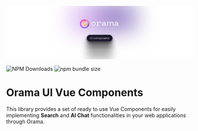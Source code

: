 <p align="center">
  <img src="https://github.com/askorama/orama-ui-components/raw/main/misc/readme/orama-ui-components-readme-cover.png" />
</p>

![NPM Downloads](https://img.shields.io/npm/dm/%40orama%2Fvue-components)
![npm bundle size](https://img.shields.io/bundlephobia/minzip/%40orama%2Fvue-components?label=Bundle%20Size&link=https%3A%2F%2Fbundlephobia.com%2Fpackage%2F%40orama%2Fvue-components%40latest)

# Orama UI Vue Components

This library provides a set of ready to use Vue Components for easily implementing **Search** and **AI Chat** functionalities in your web applications through Orama.